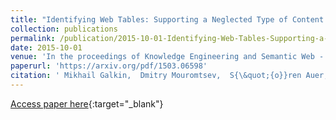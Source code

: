 ```yaml
---
title: "Identifying Web Tables: Supporting a Neglected Type of Content on the Web"
collection: publications
permalink: /publication/2015-10-01-Identifying-Web-Tables-Supporting-a-Neglected-Type-of-Content-on-the-Web
date: 2015-10-01
venue: 'In the proceedings of Knowledge Engineering and Semantic Web - 6th International Conference, KESW 2015, Moscow, Russia, September 30 - October 2, 2015, Proceedings'
paperurl: 'https://arxiv.org/pdf/1503.06598'
citation: ' Mikhail Galkin,  Dmitry Mouromtsev,  S{\&quot;{o}}ren Auer, &quot;Identifying Web Tables: Supporting a Neglected Type of Content on the Web.&quot; In the proceedings of Knowledge Engineering and Semantic Web - 6th International Conference, KESW 2015, Moscow, Russia, September 30 - October 2, 2015, Proceedings, 2015.'
---
```

[Access paper here](https://arxiv.org/pdf/1503.06598){:target="_blank"}

